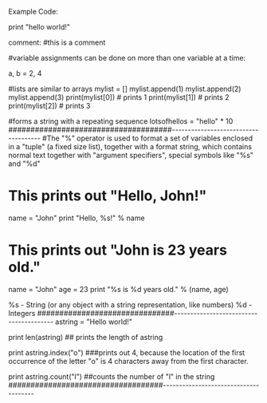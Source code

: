 Example Code:

print "hello world!"

comment: #this is a comment

#variable assignments can be done on more than one variable at a time:

a, b = 2, 4

#lists are similar to arrays
mylist = []
mylist.append(1)
mylist.append(2)
mylist.append(3)
print(mylist[0]) # prints 1
print(mylist[1]) # prints 2
print(mylist[2]) # prints 3


#forms a string with a repeating sequence
lotsofhellos = "hello" * 10
#####################################-------------------------------------
#The "%" operator is used to format a set of variables enclosed in a "tuple" (a fixed size list), together with a format string, which contains normal text together with "argument specifiers", special symbols like "%s" and "%d"

# This prints out "Hello, John!"
name = "John"
print "Hello, %s!" % name

# This prints out "John is 23 years old."
name = "John"
age = 23
print "%s is %d years old." % (name, age)

%s - String (or any object with a string representation, like numbers)
%d - Integers
###############################----------------------------------------
astring = "Hello world!"

print len(astring) ## prints the length of astring

print astring.index("o") ###prints out 4, because the location of the first occurrence of the letter "o" is 4 characters away from the first character.

print astring.count("l") ##counts the number of "l" in the string
###################################--------------------------------------
